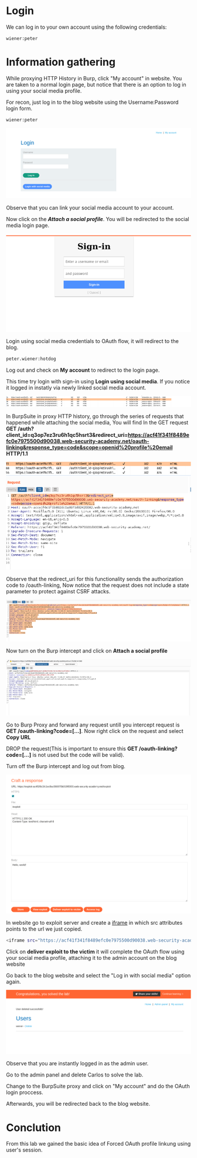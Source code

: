 # Login

We can log in to your own account using the following credentials: 
```bash
wiener:peter
```
# Information gathering

While proxying HTTP History in Burp, click "My account" in website. 
You are taken to a normal login page, but notice that there is an option to log in using your social media profile. 

For recon, just log in to the blog website using the Username:Password login form.
```bash
wiener:peter
```
![2_0](02.png)

Observe that you can link your social media account to your account.

Now click on the ***Attach a social profile***. You will be redirected to the social media login page.

![3_0](03.png)

Login using social media credentials to OAuth flow, it will redirect to the blog.

```bash
peter.wiener:hotdog
```
 Log out and check on **My account** to redirect to the login page.

 This time try login with sign-in using **Login using social media**. If you notice it logged in instatly via newly linked social media account.

![5_0](05.png)

In BurpSuite in proxy HTTP history, go through the series of requests that happened while attaching the social media, You will find In the GET request **GET /auth?client_id=q3op7ez3ru6h1qc5hsrt3&redirect_uri=https://acf41f341f8489efc0e7975500d90038.web-security-academy.net/oauth-linking&response_type=code&scope=openid%20profile%20email HTTP/1.1**

![4_0](04.png)

Observe that the redirect_uri for this functionality sends the authorization code to /oauth-linking, Now notice that the request does not include a state parameter to protect against CSRF attacks.

![6_0](06.png)

Now turn on the Burp intercept and click on **Attach a social profile**

![7_0](07.png)

Go to Burp Proxy and forward any request untill you intercept request is **GET /oauth-linking?code=[...]**. Now right click on the request and select **Copy URL**

DROP the request(This is important to ensure this **GET /oauth-linking?code=[...]** is not used but the code will be valid).

Turn off the Burp intercept and log out from blog.

![9_0](09.png)

In website go to exploit server and create a [iframe](https://www.w3schools.com/tags/tag_iframe.asp) in which src attributes points to the url we just copied.

```bash
<iframe src="https://acf41f341f8489efc0e7975500d90038.web-security-academy.net/oauth-linking?code=b08LtgXIxpdFJN09g25zur195QBvIz7DzctuWr783_A"></iframe>
```
Click on **deliver exploit to the victim** it will complete the OAuth flow using your social media profile, attaching it to the admin account on the blog website

Go back to the blog website and select the "Log in with social media" option again. 

![8_0](08.png)

Observe that you are instantly logged in as the admin user. 

Go to the admin panel and delete Carlos to solve the lab.

Change to the BurpSuite proxy and click on "My account" and do the OAuth login proccess.

Afterwards, you will be redirected back to the blog website.

# Conclution
From this lab we gained the basic idea of Forced OAuth profile linkung using  user's session.